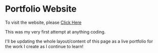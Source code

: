 # Portfolio Website

To visit the website, please <a href="https://devboysal.github.io/Portfolio-Website/" target="_blank">Click Here</a>

This was my very first attempt at anything coding.

I'll be updating the whole layout/content of this page as a live portfolio for the work I create as I continue to learn!